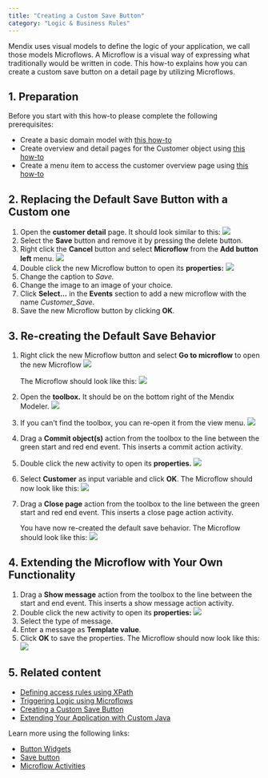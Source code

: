 ```yaml
---
title: "Creating a Custom Save Button"
category: "Logic & Business Rules"
---
```


Mendix uses visual models to define the logic of your application, we call those models Microflows. A Microflow is a visual way of expressing what traditionally would be written in code. This how-to explains how you can create a custom save button on a detail page by utilizing Microflows.

## 1\. Preparation

Before you start with this how-to please complete the following prerequisites:

*   Create a basic domain model with [this how-to](creating-a-basic-data-layer)
*   Create overview and detail pages for the Customer object using [this how-to](creating-your-first-two-overview-and-detail-pages)
*   Create a menu item to access the customer overview page using [this how-to](setting-up-the-navigation-structure)

## 2\. Replacing the Default Save Button with a Custom one

1.  Open the **customer detail** page. It should look similar to this:
    ![](attachments/8784290/8946323.png)
2.  Select the **Save** button and remove it by pressing the delete button.
3.  Right click the **Cancel** button and select **Microflow** from the **Add button left** menu.
    ![](attachments/8784290/8946325.png)
4.  Double click the new Microflow button to open its **properties:**
    ![](attachments/8784290/8946326.png)
5.  Change the caption to _Save._
6.  Change the image to an image of your choice.
7.  Click **Select...** in the **Events** section to add a new microflow with the name _Customer_Save_.
8.  Save the new Microflow button by clicking **OK**.

## 3\. Re-creating the Default Save Behavior

1.  Right click the new Microflow button and select **Go to microflow** to open the new Microflow
    ![](attachments/8784290/8946328.png)

    The Microflow should look like this:
    ![](attachments/8784290/8946329.png)
2.  Open the **toolbox.** It should be on the bottom right of the Mendix Modeler.
    ![](attachments/8784287/8946802.png)
3.  If you can't find the toolbox, you can re-open it from the view menu.
    ![](attachments/2949137/3080419.png)
4.  Drag a **Commit object(s)** action from the toolbox to the line between the green start and red end event. This inserts a commit action activity.
5.  Double click the new activity to open its **properties.**
    ![](attachments/8784290/8946330.png)
6.  Select **Customer** as input variable and click **OK**. The Microflow should now look like this:
    ![](attachments/8784290/8946331.png)
7.  Drag a **Close page** action from the toolbox to the line between the green start and red end event. This inserts a close page action activity.

    You have now re-created the default save behavior. The Microflow should look like this:
    ![](attachments/8784290/8946332.png)

## 4\. Extending the Microflow with Your Own Functionality

1.  Drag a **Show message** action from the toolbox to the line between the start and end event. This inserts a show message action activity.
2.  Double click the new activity to open its **properties:**
    ![](attachments/8784290/8946333.png)
3.  Select the type of message.
4.  Enter a message as **Template value**.
5.  Click **OK** to save the properties. The Microflow should now look like this:
    ![](attachments/8784290/8946334.png)

## 5\. Related content

*   [Defining access rules using XPath](defining-access-rules-using-xpath)
*   [Triggering Logic using Microflows](triggering-logic-using-microflows)
*   [Creating a Custom Save Button](creating-a-custom-save-button)
*   [Extending Your Application with Custom Java](extending-your-application-with-custom-java)

Learn more using the following links:

*   [Button Widgets](/refguide5/button-widgets)
*   [Save button](/refguide5/save-button)
*   [Microflow Activities](/refguide5/activities)

<a name="Runbatchprocesses-Scheduledevent" rel="nofollow"></a>
